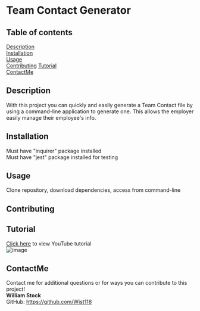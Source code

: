   # Team Contact Generator

  ## Table of contents  
  [Description](#description)  
  [Installation](#installation)  
  [Usage](#usage)  
  [Contributing](#contributing)
  [Tutorial](#tutorial)  
  [ContactMe](#contactme)    

  ## Description
  With this project you can quickly and easily generate a Team Contact file by using a command-line application to generate one. This allows the employer easily manage their employee's info.
  

  ## Installation  
  Must have "inquirer" package installed  
  Must have "jest" package installed for testing

  ## Usage  
  Clone repository, download dependencies, access from command-line

  ## Contributing


  ## Tutorial
  [Click here](https://www.youtube.com/watch?v=A-ljj3u0rNI) to view YouTube tutorial  
  ![image](https://user-images.githubusercontent.com/98563241/163741099-a5079b17-991a-4680-b80c-630b1eca06d6.png)
    
  ## ContactMe
  Contact me for additional questions or for ways you can contribute to this project!  
  **William Stock**  
  GitHub: https://github.com/Wist118


